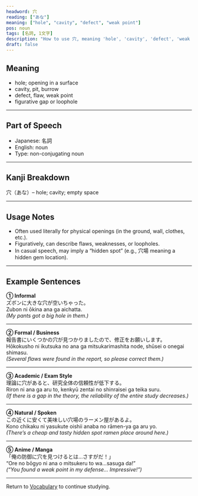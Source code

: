 ```yaml
---
headword: 穴
reading: ["あな"]
meaning: ["hole", "cavity", "defect", "weak point"]
pos: noun
tags: [名詞, 1文字]
description: "How to use 穴, meaning 'hole', 'cavity', 'defect', 'weak point' in preparation for the JLPT N2."
draft: false
---
```


## Meaning  
- hole; opening in a surface  
- cavity, pit, burrow  
- defect, flaw, weak point  
- figurative gap or loophole  

---

## Part of Speech  
- Japanese: 名詞  
- English: noun  
- Type: non-conjugating noun  

---

## Kanji Breakdown  
穴（あな）– hole; cavity; empty space  

---

## Usage Notes  
- Often used literally for physical openings (in the ground, wall, clothes, etc.).  
- Figuratively, can describe flaws, weaknesses, or loopholes.  
- In casual speech, may imply a “hidden spot” (e.g., 穴場 meaning a hidden gem location).  

---

## Example Sentences  

**① Informal**  
ズボンに大きな<span class="text-skin-accent">穴</span>が空いちゃった。  
Zubon ni ōkina <span class="text-skin-accent">ana</span> ga aichatta.  
_(My pants got a big <span class="text-skin-accent">hole</span> in them.)_

---

**② Formal / Business**  
報告書にいくつかの<span class="text-skin-accent">穴</span>が見つかりましたので、修正をお願いします。  
Hōkokusho ni ikutsuka no <span class="text-skin-accent">ana</span> ga mitsukarimashita node, shūsei o onegai shimasu.  
_(Several <span class="text-skin-accent">flaws</span> were found in the report, so please correct them.)_

---

**③ Academic / Exam Style**  
理論に<span class="text-skin-accent">穴</span>があると、研究全体の信頼性が低下する。  
Riron ni <span class="text-skin-accent">ana</span> ga aru to, kenkyū zentai no shinraisei ga teika suru.  
_(If there is a <span class="text-skin-accent">gap</span> in the theory, the reliability of the entire study decreases.)_

---

**④ Natural / Spoken**  
この近くに安くて美味しい<span class="text-skin-accent">穴</span>場のラーメン屋があるよ。  
Kono chikaku ni yasukute oishii <span class="text-skin-accent">ana</span>ba no rāmen-ya ga aru yo.  
_(There’s a cheap and tasty hidden <span class="text-skin-accent">spot</span> ramen place around here.)_

---

**⑤ Anime / Manga**  
「俺の防御に<span class="text-skin-accent">穴</span>を見つけるとは…さすがだ！」  
“Ore no bōgyo ni <span class="text-skin-accent">ana</span> o mitsukeru to wa…sasuga da!”  
_(“You found a <span class="text-skin-accent">weak point</span> in my defense… Impressive!”)_

---

Return to [Vocabulary](/vocabulary/) to continue studying.